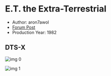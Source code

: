 # E.T. the Extra-Terrestrial

* Author: aron7awol
* [Forum Post](https://www.avsforum.com/threads/bass-eq-for-filtered-movies.2995212/post-58333408)
* Production Year: 1982

## DTS-X

![img 0](https://i.imgur.com/d9aQyPU.jpg)

![img 1](https://i.imgur.com/OVXA2tw.jpg)

